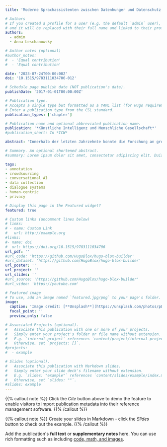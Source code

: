 ```yaml
---
title: 'Moderne Sprachassistenten zwischen Datenhunger und Datenschutz'

# Authors
# If you created a profile for a user (e.g. the default `admin` user), write the username (folder name) here
# and it will be replaced with their full name and linked to their profile.
authors:
  - admin
  - Anna Leschanowsky

# Author notes (optional)
#author_notes:
#  - 'Equal contribution'
#  - 'Equal contribution'

date: '2023-07-24T00:00:00Z'
doi: '10.1515/9783111034706-012'

# Schedule page publish date (NOT publication's date).
publishDate: '2017-01-01T00:00:00Z'

# Publication type.
# Accepts a single type but formatted as a YAML list (for Hugo requirements).
# Enter a publication type from the CSL standard.
publication_types: ['chapter']

# Publication name and optional abbreviated publication name.
publication: '*Künstliche Intelligenz und Menschliche Gesellschaft*'
#publication_short: In *ICW*

abstract: "Innerhalb der letzten Jahrzehnte konnte die Forschung an großen Sprachmodellen die maschinelle Sprachverarbeitung signifikant verbessern und frühere Techniken und Anwendungen damit in den Schatten stellen. Diese Fortschritte werden vor allem im täglichen Leben sichtbar: beispielsweise bei der Nutzung von Sprachassistenten, die auf Basis von riesigen Datenmengen lernen, unsere Alltagssprache zu verstehen, und uns bei verschiedensten Tätigkeiten unterstützen. Die Sammlung großer Mengen von Sprachdaten ist allerdings mit Risiken für Privatsphäre und Datensicherheit verbunden. Wir werden in diesem Artikel die Entwicklung kommerzieller Sprachassistenz beleuchten und sowohl erörtern, woher die große Menge an Sprachdaten kommt, als auch die damit einhergehenden Risiken der Datensammlung und die Auswirkungen auf den Datenschutz."

# Summary. An optional shortened abstract.
#summary: Lorem ipsum dolor sit amet, consectetur adipiscing elit. Duis posuere tellus ac convallis placerat. Proin tincidunt magna sed ex sollicitudin condimentum.

tags: 
- annotation
- crowdsourcing
- conversational AI
- data collection
- dialogue systems
- human-centric
- privacy

# Display this page in the Featured widget?
featured: true

# Custom links (uncomment lines below)
# links:
# - name: Custom Link
#   url: http://example.org
#links:
#- name: doi
#  url: https://doi.org/10.1515/9783111034706
url_pdf: ''
#url_code: 'https://github.com/HugoBlox/hugo-blox-builder'
#url_dataset: 'https://github.com/HugoBlox/hugo-blox-builder'
url_poster: ''
url_project: ''
url_slides: ''
#url_source: 'https://github.com/HugoBlox/hugo-blox-builder'
#url_video: 'https://youtube.com'

# Featured image
# To use, add an image named `featured.jpg/png` to your page's folder.
image:
  caption: 'Image credit: [**Unsplash**](https://unsplash.com/photos/pLCdAaMFLTE)'
  focal_point: ''
  preview_only: false

# Associated Projects (optional).
#   Associate this publication with one or more of your projects.
#   Simply enter your project's folder or file name without extension.
#   E.g. `internal-project` references `content/project/internal-project/index.md`.
#   Otherwise, set `projects: []`.
#projects:
#  - example

# Slides (optional).
#   Associate this publication with Markdown slides.
#   Simply enter your slide deck's filename without extension.
#   E.g. `slides: "example"` references `content/slides/example/index.md`.
#   Otherwise, set `slides: ""`.
#slides: example
---
```


{{% callout note %}}
Click the _Cite_ button above to demo the feature to enable visitors to import publication metadata into their reference management software.
{{% /callout %}}

{{% callout note %}}
Create your slides in Markdown - click the _Slides_ button to check out the example.
{{% /callout %}}

Add the publication's **full text** or **supplementary notes** here. You can use rich formatting such as including [code, math, and images](https://docs.hugoblox.com/content/writing-markdown-latex/).
